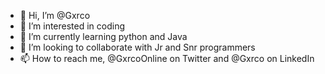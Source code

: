 - 👋 Hi, I’m @Gxrco
- 👀 I’m interested in coding
- 🌱 I’m currently learning python and Java
- 💞️ I’m looking to collaborate with Jr and Snr programmers
- 📫 How to reach me, @GxrcoOnline on Twitter and @Gxrco on LinkedIn


<!---
Gxrco/Gxrco is a ✨ special ✨ repository because its `README.md` (this file) appears on your GitHub profile.
You can click the Preview link to take a look at your changes.
--->
